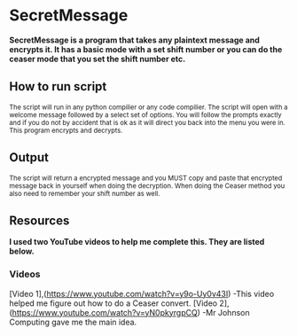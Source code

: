 # SecretMessage
**SecretMessage is a program that takes any plaintext message and encrypts it. It has a basic mode with a set shift number or you can do the ceaser mode that you set the shift number etc.** 

## How to run script
<sub>The script will run in any python compilier or any code compilier. 
The script will open with a welcome message followed by a select set of options. You will follow the prompts exactly and if you do not by accident that is ok as it will direct you back into the menu you were in. This program encrypts and decrypts.</sub>

## Output
<sub>The script will return a encrypted message and you MUST copy and paste that encrypted message back in yourself when doing the decryption. When doing the Ceaser method you also need to remember your shift number as well.</sub>


## Resources
**I used two YouTube videos to help me complete this. They are listed below.**
### Videos
[Video 1],(https://www.youtube.com/watch?v=y9o-Uy0v43I) -This video helped me figure out how to do a Ceaser convert.
[Video 2],(https://www.youtube.com/watch?v=yN0pkyrgpCQ) -Mr Johnson Computing gave me the main idea.
